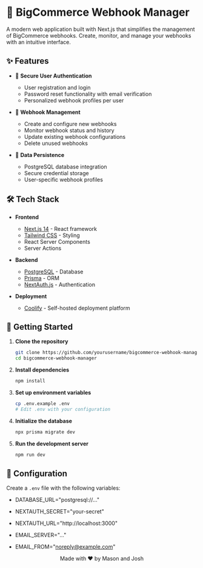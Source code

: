# 🔔 BigCommerce Webhook Manager

A modern web application built with Next.js that simplifies the management of BigCommerce webhooks. Create, monitor, and manage your webhooks with an intuitive interface.

## ✨ Features

- 🔐 **Secure User Authentication**
  - User registration and login
  - Password reset functionality with email verification
  - Personalized webhook profiles per user

- 🎯 **Webhook Management**
  - Create and configure new webhooks
  - Monitor webhook status and history
  - Update existing webhook configurations
  - Delete unused webhooks

- 💾 **Data Persistence**
  - PostgreSQL database integration
  - Secure credential storage
  - User-specific webhook profiles

## 🛠️ Tech Stack

- **Frontend**
  - [Next.js 14](https://nextjs.org/) - React framework
  - [Tailwind CSS](https://tailwindcss.com/) - Styling
  - React Server Components
  - Server Actions

- **Backend**
  - [PostgreSQL](https://www.postgresql.org/) - Database
  - [Prisma](https://www.prisma.io/) - ORM
  - [NextAuth.js](https://next-auth.js.org/) - Authentication

- **Deployment**
  - [Coolify](https://coolify.io/) - Self-hosted deployment platform

## 🚀 Getting Started

1. **Clone the repository**
   ```bash
   git clone https://github.com/yourusername/bigcommerce-webhook-manager.git
   cd bigcommerce-webhook-manager
   ```

2. **Install dependencies**
   ```bash
   npm install
   ```

3. **Set up environment variables**
   ```bash
   cp .env.example .env
   # Edit .env with your configuration
   ```

4. **Initialize the database**
   ```bash
   npx prisma migrate dev
   ```

5. **Run the development server**
   ```bash
   npm run dev
   ```

## 🔧 Configuration

Create a `.env` file with the following variables:

- DATABASE_URL="postgresql://..."

- NEXTAUTH_SECRET="your-secret"

- NEXTAUTH_URL="http://localhost:3000"

- EMAIL_SERVER="..."

- EMAIL_FROM="noreply@example.com"



<p align="center">
  Made with ❤️ by Mason and Josh
</p>
